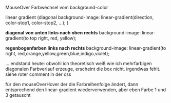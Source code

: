 MouseOver Farbwechsel vom background-color 

linear gradient (diagonal
background-image: linear-gradient(direction, color-stop1, color-stop2, ...); )


**diagonal von unten links nach oben rechts**
 background-image: linear-gradient(to top right, red, yellow);
 

 **regenbogenfarben links nach rechts**
   background-image: linear-gradient(to right, red,orange,yellow,green,blue,indigo,violet); 

... endstand heute:
obwohl ich theoretisch weiß wie ich mehrfarbigen diagonalen Farbverlauf erzeuge, erscheint die box nicht. irgendwas fehlt. siehe roter comment in der css

für den mouseOverHover der die Farbreihenfolge ändert, dann entsprechend den linear-gradient wiederverwenden, aber eben Farbe 1 und 3 getauscht